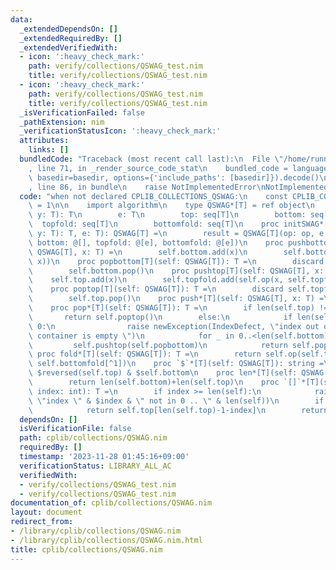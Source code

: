 ```yaml
---
data:
  _extendedDependsOn: []
  _extendedRequiredBy: []
  _extendedVerifiedWith:
  - icon: ':heavy_check_mark:'
    path: verify/collections/QSWAG_test.nim
    title: verify/collections/QSWAG_test.nim
  - icon: ':heavy_check_mark:'
    path: verify/collections/QSWAG_test.nim
    title: verify/collections/QSWAG_test.nim
  _isVerificationFailed: false
  _pathExtension: nim
  _verificationStatusIcon: ':heavy_check_mark:'
  attributes:
    links: []
  bundledCode: "Traceback (most recent call last):\n  File \"/home/runner/.local/lib/python3.10/site-packages/onlinejudge_verify/documentation/build.py\"\
    , line 71, in _render_source_code_stat\n    bundled_code = language.bundle(stat.path,\
    \ basedir=basedir, options={'include_paths': [basedir]}).decode()\n  File \"/home/runner/.local/lib/python3.10/site-packages/onlinejudge_verify/languages/nim.py\"\
    , line 86, in bundle\n    raise NotImplementedError\nNotImplementedError\n"
  code: "when not declared CPLIB_COLLECTIONS_QSWAG:\n    const CPLIB_COLLECTIONS_QSWAG*\
    \ = 1\n\n    import algorithm\n    type QSWAG*[T] = ref object\n        op: proc(x,\
    \ y: T): T\n        e: T\n        top: seq[T]\n        bottom: seq[T]\n      \
    \  topfold: seq[T]\n        bottomfold: seq[T]\n    proc initSWAG*[T](op: proc(x,\
    \ y: T): T, e: T): QSWAG[T] =\n        result = QSWAG[T](op: op, e: e, top: @[],\
    \ bottom: @[], topfold: @[e], bottomfold: @[e])\n    proc pushbottom[T](self:\
    \ QSWAG[T], x: T) =\n        self.bottom.add(x)\n        self.bottomfold.add(self.op(self.bottomfold[^1],\
    \ x))\n    proc popbottom[T](self: QSWAG[T]): T =\n        discard self.bottomfold.pop()\n\
    \        self.bottom.pop()\n    proc pushtop[T](self: QSWAG[T], x: T) =\n    \
    \    self.top.add(x)\n        self.topfold.add(self.op(x, self.topfold[^1]))\n\
    \    proc poptop[T](self: QSWAG[T]): T =\n        discard self.topfold.pop()\n\
    \        self.top.pop()\n    proc push*[T](self: QSWAG[T], x: T) =\n        self.pushbottom(x)\n\
    \    proc pop*[T](self: QSWAG[T]): T =\n        if len(self.top) != 0:\n     \
    \       return self.poptop()\n        else:\n            if len(self.bottom) ==\
    \ 0:\n                raise newException(IndexDefect, \"index out of bounds, the\
    \ container is empty \")\n            for _ in 0..<len(self.bottom):\n       \
    \         self.pushtop(self.popbottom)\n            return self.poptop()\n   \
    \ proc fold*[T](self: QSWAG[T]): T =\n        return self.op(self.topfold[^1],\
    \ self.bottomfold[^1])\n    proc `$`*[T](self: QSWAG[T]): string =\n        return\
    \ $reversed(self.top) & $self.bottom\n    proc len*[T](self: QSWAG[T]): int =\n\
    \        return len(self.bottom)+len(self.top)\n    proc `[]`*[T](self: QSWAG[T],\
    \ index: int): T =\n        if index >= len(self):\n            raise newException(IndexDefect,\
    \ \"index \" & $index & \" not in 0 .. \" & len(self))\n        if index < len(self.top):\n\
    \            return self.top[len(self.top)-1-index]\n        return self.bottom[index-len(self.top)]\n"
  dependsOn: []
  isVerificationFile: false
  path: cplib/collections/QSWAG.nim
  requiredBy: []
  timestamp: '2023-11-28 01:45:16+09:00'
  verificationStatus: LIBRARY_ALL_AC
  verifiedWith:
  - verify/collections/QSWAG_test.nim
  - verify/collections/QSWAG_test.nim
documentation_of: cplib/collections/QSWAG.nim
layout: document
redirect_from:
- /library/cplib/collections/QSWAG.nim
- /library/cplib/collections/QSWAG.nim.html
title: cplib/collections/QSWAG.nim
---
```

